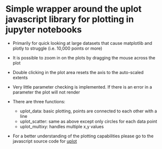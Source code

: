 # Simple wrapper around the uplot javascript library for plotting in jupyter notebooks

* Primarily for quick looking at large datasets that cause matplotlib and
  plotly to struggle (i.e. 10,000 points or more)
* It is possible to zoom in on the plots by dragging the mouse across the plot
* Double clicking in the plot area resets the axis to the auto-scaled extents
* Very little parameter checking is implemented.  If there is an error in a
  parameter the plot will not render
* There are three functions:
    * uplot_data:  basic plotting, points are connected to each other with a
      line
    * uplot_scatter: same as above except only circles for each data point
    * uplot_multixy:  handles multiple x,y values

* For a better understanding of the plotting capabilities please go to the
  javascript source code for [uplot](https://github.com/leeoniya/uPlot)

